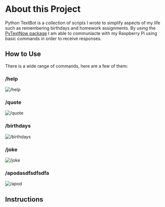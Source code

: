 # About this Project

Python TextBot is a collection of scripts I wrote to simplify aspects of my life such as remembering birthdays and homework assignments. By using the [PyTextNow package](https://pypi.org/project/PyTextNow/) I am able to communiacte with my Raspberry Pi using basic commands in order to receive responses.

## How to Use

There is a wide range of commands, here are a few of them:

### /help
<img src="{{site.baseurl | prepend: site.url}}IMG_9158.gif" alt="/help" />

### /quote
<img src="{{site.baseurl | prepend: site.url}}IMG_9170.gif" alt="/quote" />

### /birthdays
<img src="{{site.baseurl | prepend: site.url}}IMG_9174.gif" alt="/birthdays" />

### /joke
<img src="{{site.baseurl | prepend: site.url}}IMG_9168.gif" alt="/joke" />

### /apodasdfsdfsdfa
<img src="{{site.baseurl | prepend: site.url}}IMG_9165.gif" alt="/apod" />


## Instructions


